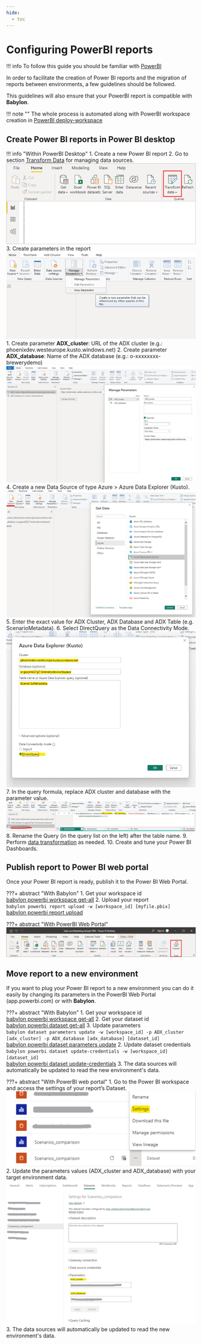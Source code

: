 ```yaml
---
hide:
  - toc
---
```

# Configuring PowerBI reports

!!! info
    To follow this guide you should be familiar with [PowerBI](https://learn.microsoft.com/en-us/power-bi/)

In order to facilitate the creation of Power BI reports and the migration of reports between environments, a few guidelines should be followed.

This guidelines will also ensure that your PowerBI report is compatible with **Babylon**.

!!! note ""
    The whole process is automated along with PowerBI workspace creation in [PowerBI deploy-workspace](../commands/powerbi_deploy_workspace.md)

## Create Power BI reports in Power BI desktop

!!! info "Within PowerBI Desktop"
    1. Create a new Power BI report
    2. Go to section [Transform Data](https://learn.microsoft.com/en-us/power-bi/transform-model/desktop-query-overview) for managing data sources.  
    ![Screenshot of transform data](../assets/pbi_step_1.png)
    3. Create parameters in the report  
    ![Screenshot of adding powerBI parameters](../assets/pbi_step_2a.png)
        1. Create parameter **ADX_cluster**: URL of the ADX cluster (e.g.: phoenixdev.westeurope.kusto.windows.net)
        2. Create parameter **ADX_database**: Name of the ADX database (e.g.: o-xxxxxxxx-brewerydemo)
    ![Screenshot of adding powerBI parameters](../assets/pbi_step_2b.png)
    4. Create a new Data Source of type Azure > Azure Data Explorer (Kusto).
    ![Screenshot of adding powerBI parameters](../assets/pbi_step_3a.png)
    5. Enter the exact value for ADX Cluster, ADX Database and ADX Table (e.g. ScenarioMetadata).
    6. Select DirectQuery as the Data Connectivity Mode.
    ![Screenshot of entering powerBI parameters](../assets/pbi_step_3b.png)
    7. In the query formula, replace ADX cluster and database with the parameter value.
    ![Screenshot of replacing parameter value](../assets/pbi_step_3c.png)
    8. Rename the Query (in the query list on the left) after the table name.
    9. Perform [data transformation](https://learn.microsoft.com/en-us/power-bi/transform-model/) as needed.
    10. Create and tune your Power BI Dashboards.

## Publish report to Power BI web portal

Once your Power BI report is ready, publish it to the Power BI Web Portal.

???+ abstract "With Babylon"
    1. Get your workspace id  
      [babylon powerbi workspace get-all](https://cosmo-tech.github.io/Babylon/latest/cli/#get-all_13)
    2. Upload your report  
      `babylon powerbi report upload -w [workspace_id] [myfile.pbix]`  
      [babylon powerbi report upload](https://cosmo-tech.github.io/Babylon/latest/cli/#upload_2)

???+ abstract "With PowerBI Web Portal"
    ![Screenshot of publishing report](../assets/pbi_step_4a.png)

## Move report to a new environment

If you want to plug your Power BI report to a new environment you can do it easily by changing its parameters in the PowerBI Web Portal (app.powerbi.com) or with **Babylon**.

???+ abstract "With Babylon"
    1. Get your workspace id  
      [babylon powerbi workspace get-all](https://cosmo-tech.github.io/Babylon/latest/cli/#get-all_13)
    2. Get your dataset id  
      [babylon powerbi dataset get-all](https://cosmo-tech.github.io/Babylon/latest/cli/#get-all_11)
    3. Update parameters  
      `babylon dataset parameters update -w [workspace_id] -p ADX_cluster [adx_cluster] -p ADX_database [adx_database] [dataset_id]`  
      [babylon powerbi dataset parameters update](https://cosmo-tech.github.io/Babylon/latest/cli/#update_8)
    2. Update dataset credentials
      `babylon powerbi dataset update-credentials -w [workspace_id] [dataset_id]`  
      [babylon powerbi dataset update-credentials](https://cosmo-tech.github.io/Babylon/latest/cli/#update-credentials)
    3. The data sources will automatically be updated to read the new environment's data. 
    
???+ abstract "With PowerBI web portal"
    1. Go to the Power BI workspace and access the settings of your report’s Dataset.
    ![Screenshot of entering powerBI parameters](../assets/pbi_step_4b.png)
    2. Update the parameters values (ADX_cluster and ADX_database) with your target environment data. 
    ![Screenshot of entering powerBI parameters](../assets/pbi_step_4c.png)
    3. The data sources will automatically be updated to read the new environment's data. 